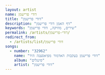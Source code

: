 ```yaml
---
layout: artist
name: דודי פרישמן
title: "דודי פרישמן"
description: "דף האמן דודי פרישמן"
keywords: "שירים, מוזיקה, דודי פרישמן"
permalink: /artists/דודי-פרישמן/
redirect_from:
  - /artists/list/דודי פרישמן
songs:
  - number: "32962"
    name: "דודי פרישמן בעקבות האדמור מפיאסצנה היד"
    album: "סינגלים"
    artist: "דודי פרישמן"
---
```

